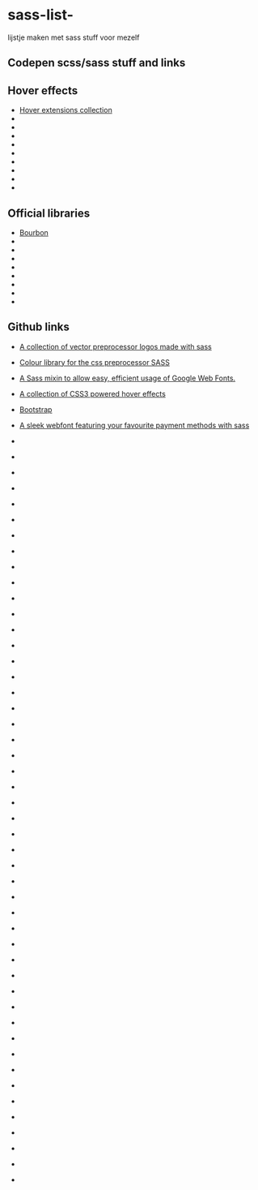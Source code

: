 # sass-list-

lijstje maken met sass stuff voor mezelf


## Codepen scss/sass stuff and links

## Hover effects

- [Hover extensions collection](https://codepen.io/collection/XBLemL/3/)
- []()
- []()
- []()
- []()
- []()
- []()
- []()
- []()
- []()


## Official libraries

- [Bourbon](https://github.com/thoughtbot/bourbon)
- []()
- []()
- []()
- []()
- []()
- []()
- []()
- []()


## Github links

- [A collection of vector preprocessor logos made with sass](https://github.com/chloi/preprocessor-logos)
- [Colour library for the css preprocessor SASS](https://github.com/RichardBray/color-me-sass)
- [A Sass mixin to allow easy, efficient usage of Google Web Fonts.](https://github.com/alyssais/Sass-Web-Fonts)
- [A collection of CSS3 powered hover effects](https://github.com/IanLunn/Hover)
- [Bootstrap](https://github.com/twbs/bootstrap)
- [A sleek webfont featuring your favourite payment methods with sass](https://github.com/AlexanderPoellmann/PaymentFont)
- []()
- []()
- []()


- []()
- []()
- []()
- []()
- []()
- []()
- []()
- []()
- []()


- []()
- []()
- []()
- []()
- []()
- []()
- []()
- []()
- []()


- []()
- []()
- []()
- []()
- []()
- []()
- []()
- []()
- []()


- []()
- []()
- []()
- []()
- []()
- []()
- []()
- []()
- []()


- []()
- []()
- []()
- []()
- []()
- []()
- []()
- []()
- []()

